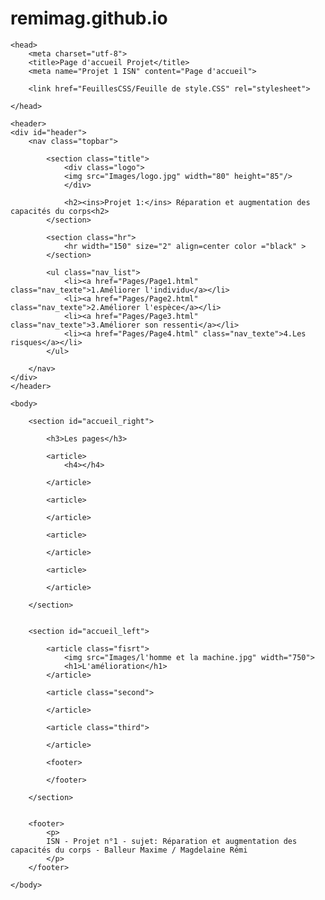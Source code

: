 # remimag.github.io
<!DOCTYPE html>
<html lang="fr">

	<head>
		<meta charset="utf-8">
		<title>Page d'accueil Projet</title>
		<meta name="Projet 1 ISN" content="Page d'accueil">

		<link href="FeuillesCSS/Feuille de style.CSS" rel="stylesheet">
		
	</head>
	
	<header>
	<div id="header">
		<nav class="topbar">
		
			<section class="title">
				<div class="logo">
				<img src="Images/logo.jpg" width="80" height="85"/>
				</div>
				
				<h2><ins>Projet 1:</ins> Réparation et augmentation des capacités du corps<h2>
			</section>
			
			<section class="hr">
				<hr width="150" size="2" align=center color ="black" >
			</section>
	
			<ul class="nav_list">
				<li><a href="Pages/Page1.html" class="nav_texte">1.Améliorer l'individu</a></li>
				<li><a href="Pages/Page2.html" class="nav_texte">2.Améliorer l'espèce</a></li>
				<li><a href="Pages/Page3.html" class="nav_texte">3.Améliorer son ressenti</a></li>
				<li><a href="Pages/Page4.html" class="nav_texte">4.Les risques</a></li>
			</ul>
			
		</nav>
	</div>
	</header>
	
	<body>
		
		<section id="accueil_right">
			
			<h3>Les pages</h3>
			
			<article>
				<h4></h4>
			
			</article>
			
			<article>
			
			</article>
			
			<article>
			
			</article>
			
			<article>
			
			</article>
		
		</section>
		
		
		<section id="accueil_left">
		
			<article class="fisrt">
				<img src="Images/l'homme et la machine.jpg" width="750">
				<h1>L'amélioration</h1>
			</article>
			
			<article class="second">
			
			</article>
			
			<article class="third">
			
			</article>
			
			<footer>
			
			</footer>
		
		</section>
		
		
		<footer>
			<p>
			ISN - Projet n°1 - sujet: Réparation et augmentation des capacités du corps - Balleur Maxime / Magdelaine Rémi
			</p>
		</footer>
	
	</body>
